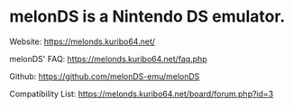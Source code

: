 # melonDS is a Nintendo DS emulator.

Website: https://melonds.kuribo64.net/

melonDS' FAQ: https://melonds.kuribo64.net/faq.php

Github: https://github.com/melonDS-emu/melonDS

Compatibility List: https://melonds.kuribo64.net/board/forum.php?id=3